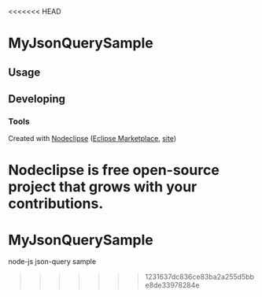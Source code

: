 <<<<<<< HEAD


# MyJsonQuerySample



## Usage



## Developing



### Tools

Created with [Nodeclipse](https://github.com/Nodeclipse/nodeclipse-1)
 ([Eclipse Marketplace](http://marketplace.eclipse.org/content/nodeclipse), [site](http://www.nodeclipse.org))   

Nodeclipse is free open-source project that grows with your contributions.
=======
# MyJsonQuerySample
node-js json-query sample
>>>>>>> 1231637dc836ce83ba2a255d5bbe8de33978284e
